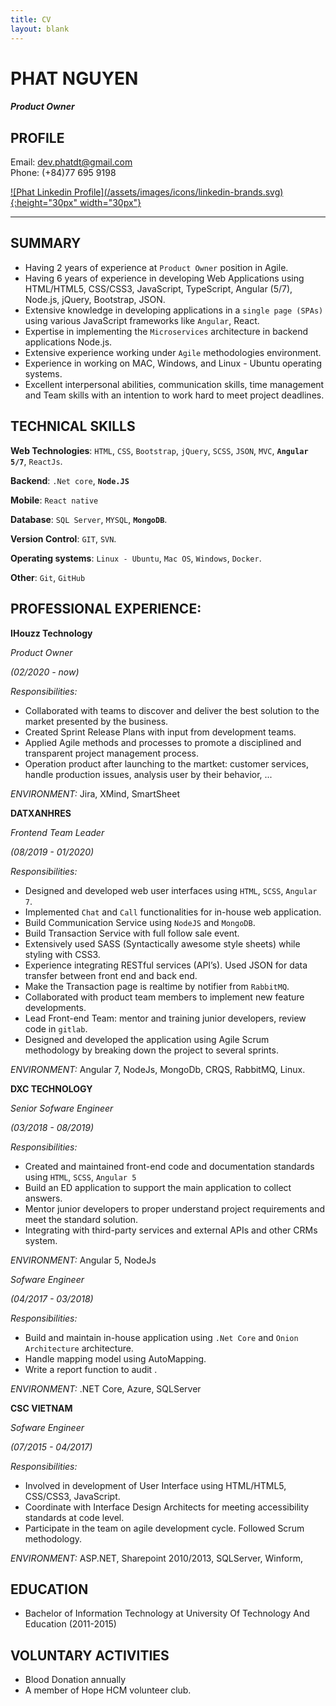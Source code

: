 ```yaml
---
title: CV
layout: blank
---
```

# PHAT NGUYEN
#### *Product Owner*
## PROFILE
Email: <dev.phatdt@gmail.com>  
Phone: (+84)77 695 9198

<a href="https://www.linkedin.com/in/phat-nguyen-0125b015b/" target="_blank">
    ![Phat Linkedin Profile](/assets/images/icons/linkedin-brands.svg){:height="30px" width="30px"}
</a>

-------

## SUMMARY
- Having 2 years of experience at `Product Owner` position in Agile.
- Having 6 years of experience in developing Web Applications using HTML/HTML5, CSS/CSS3, JavaScript, TypeScript, Angular (5/7), Node.js, jQuery, Bootstrap, JSON.
- Extensive knowledge in developing applications in a `single page (SPAs)` using various JavaScript frameworks like `Angular`, React.
- Expertise in implementing the `Microservices` architecture in backend applications Node.js.
- Extensive experience working under `Agile` methodologies environment.
- Experience in working on MAC, Windows, and Linux - Ubuntu operating systems.
- Excellent interpersonal abilities, communication skills, time management and Team skills with an intention to work hard to meet project deadlines.


## TECHNICAL SKILLS

**Web Technologies**: `HTML`, `CSS`, `Bootstrap`, `jQuery`, `SCSS`, `JSON`, `MVC`, **`Angular 5/7`**, `ReactJs`.

**Backend**: `.Net core`, **`Node.JS`**

**Mobile**: `React native`

**Database**: `SQL Server`, `MYSQL`, **`MongoDB`**.

**Version Control**: `GIT`, `SVN`.

**Operating systems**: `Linux - Ubuntu`, `Mac OS`, `Windows`, `Docker`.

**Other**: `Git`, `GitHub`

## PROFESSIONAL EXPERIENCE:

**IHouzz Technology**

*Product Owner*

*(02/2020 - now)*

*Responsibilities:*
- Collaborated with teams to discover and deliver the best solution to the market presented by the business.
- Created Sprint Release Plans with input from development teams.
- Applied Agile methods and processes to promote a disciplined and transparent project management process.
- Operation product after launching to the martket: customer services, handle production issues, analysis user by their behavior, ... 

*ENVIRONMENT:* Jira, XMind, SmartSheet


**DATXANHRES**

*Frontend Team Leader*

*(08/2019 - 01/2020)*

*Responsibilities:*
- Designed and developed web user interfaces using `HTML`, `SCSS`, `Angular 7`.
- Implemented `Chat` and `Call` functionalities for in-house web application.
- Build Communication Service using `NodeJS` and `MongoDB`.
- Build Transaction Service with full follow sale event.
- Extensively used SASS (Syntactically awesome style sheets) while styling with CSS3.
- Experience integrating RESTful services (API’s). Used JSON for data transfer between front end and back end.
- Make the Transaction page is realtime by notifier from `RabbitMQ`.
- Collaborated with product team members to implement new feature developments.
- Lead Front-end Team: mentor and training junior developers, review code in `gitlab`.
- Designed and developed the application using Agile Scrum methodology by breaking down the project to several sprints.

*ENVIRONMENT:* Angular 7, NodeJs, MongoDb, CRQS, RabbitMQ, Linux.


**DXC TECHNOLOGY**

*Senior Sofware Engineer*

*(03/2018 - 08/2019)*

*Responsibilities:*
- Created and maintained front-end code and documentation standards using `HTML`, `SCSS`, `Angular 5`
- Build an ED application to support the main application to collect answers.
- Mentor junior developers to proper understand project requirements and meet the standard solution.
- Integrating with third-party services and external APIs  and other CRMs system.

*ENVIRONMENT:* Angular 5, NodeJs 


*Sofware Engineer*

*(04/2017 - 03/2018)*

*Responsibilities:*
- Build and maintain in-house application using `.Net Core` and `Onion Architecture` architecture.
- Handle mapping model using AutoMapping.
- Write a report function to audit .

*ENVIRONMENT:* .NET Core, Azure, SQLServer

**CSC VIETNAM**

*Sofware Engineer*

*(07/2015 - 04/2017)*

*Responsibilities:*
- Involved in development of User Interface using HTML/HTML5, CSS/CSS3, JavaScript.
- Coordinate with Interface Design Architects for meeting accessibility standards at code level.
- Participate in the team on agile development cycle. Followed Scrum methodology.

*ENVIRONMENT:* ASP.NET, Sharepoint 2010/2013, SQLServer, Winform, 

## EDUCATION
- Bachelor of Information Technology at University Of Technology And Education (2011-2015)

## VOLUNTARY ACTIVITIES
- Blood Donation annually 
- A member of Hope HCM volunteer club.
